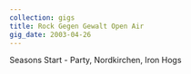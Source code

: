 ```yaml
---
collection: gigs
title: Rock Gegen Gewalt Open Air
gig_date: 2003-04-26
---
```


Seasons Start - Party, Nordkirchen, Iron Hogs
